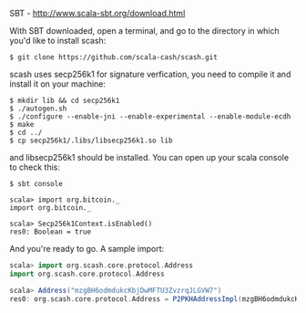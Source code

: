SBT - http://www.scala-sbt.org/download.html
    
With SBT downloaded, open a terminal, and go to the directory in which you'd like to install scash:

```shell
$ git clone https://github.com/scala-cash/scash.git
```
scash uses secp256k1 for signature verfication, you need to compile it and install it on your machine:

```shell
$ mkdir lib && cd secp256k1
$ ./autogen.sh
$ ./configure --enable-jni --enable-experimental --enable-module-ecdh
$ make
$ cd ../
$ cp secp256k1/.libs/libsecp256k1.so lib
```

and libsecp256k1 should be installed. You can open up your scala console to check this:

```shell
$ sbt console

scala> import org.bitcoin._
import org.bitcoin._

scala> Secp256k1Context.isEnabled()
res0: Boolean = true

```

And you're ready to go. A sample import:

```scala
scala> import org.scash.core.protocol.Address
import org.scash.core.protocol.Address

scala> Address("mzgBH6odmdukcKbjDwMFTU3ZvzrqJLGVW7")
res0: org.scash.core.protocol.Address = P2PKHAddressImpl(mzgBH6odmdukcKbjDwMFTU3ZvzrqJLGVW7)

```

